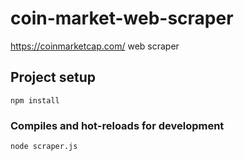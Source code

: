 # coin-market-web-scraper
https://coinmarketcap.com/ web scraper

## Project setup
```
npm install
```

### Compiles and hot-reloads for development
```
node scraper.js
```
